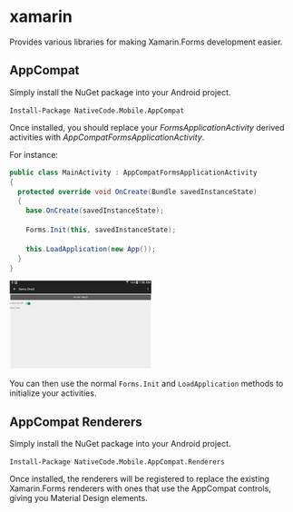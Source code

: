 # xamarin
Provides various libraries for making Xamarin.Forms development easier.


## AppCompat
Simply install the NuGet package into your Android project.

`Install-Package NativeCode.Mobile.AppCompat`

Once installed, you should replace your *FormsApplicationActivity* derived activities with *AppCompatFormsApplicationActivity*.

For instance:

```csharp
public class MainActivity : AppCompatFormsApplicationActivity
{
  protected override void OnCreate(Bundle savedInstanceState)
  {
    base.OnCreate(savedInstanceState);

    Forms.Init(this, savedInstanceState);

    this.LoadApplication(new App());
  }
}
```

![screenshot](screenshots/screenshot.png)

You can then use the normal `Forms.Init` and `LoadApplication` methods to initialize your activities.

## AppCompat Renderers
Simply install the NuGet package into your Android project.

`Install-Package NativeCode.Mobile.AppCompat.Renderers`

Once installed, the renderers will be registered to replace the existing Xamarin.Forms renderers with ones that use the AppCompat controls, giving you Material Design elements.
